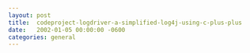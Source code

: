```yaml
---
layout:	post
title:	codeproject-logdriver-a-simplified-log4j-using-c-plus-plus
date:	2002-01-05 00:00:00 -0600
categories:	general
---
```



